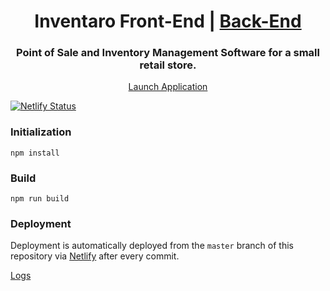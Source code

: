 <div style="text-align: center;">
  <h1>
    Inventaro Front-End | <a href="http://github.com/rileyskyler/inventaro-backend">Back-End</a>
  </h1>
  <h3>
    Point of Sale and Inventory Management Software for a small retail store.
  </h3>
  <p><a href="https://inventaro.io">Launch Application</a></p>
</div>

[![Netlify Status](https://api.netlify.com/api/v1/badges/7bcedb10-0834-4176-ae88-469b67363258/deploy-status)](https://app.netlify.com/sites/inventaro/deploys)

### Initialization

`npm install`

### Build

`npm run build`

### Deployment

Deployment is automatically deployed from the `master` branch of this repository via [Netlify](http://netlify.com) after every commit.

[Logs](https://app.netlify.com/sites/inventaro/deploys/)
